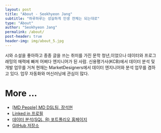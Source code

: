 ```yaml
---
layout: post
title: "About - Seokhyeon Jang"
subtitle: "하루하루는 성실하게 인생 전체는 되는대로"
type: "About"
author: "Seokhyeon Jang"
permalink: /about/
post-header: true
header-img: img/about_5.jpg
---
```


시와 소설을 좋아하고 종종 글을 쓰는 취미를 가진 문학 청년,이었으나 데이터와 프로그래밍의 매력에 빠져 어쩌다 엔지니어가 된 사람. 신용평가사(KCB)에서 데이터 분석 및 개발 업무를 거쳐 현재는 MarketDesigners에서 데이터 엔지니어와 분석 업무를 겸하고 있다. 업무 자동화와 머신러닝에 관심이 많다.

# More ...
- [ [MD People] MD DSL팀, 장석현 ](https://brunch.co.kr/@choikyunghe/74)
- [ Linked in 프로필 ](https://www.linkedin.com/in/seokhyeonjang/)
- [ 데이터 분석(SQL, R) 포트폴리오 홈페이지 ](http://rpubs.com/verbena/)
- [ GitHub 저장소 ](https://github.com/boys-be-ambitious/TIL)

<br />
